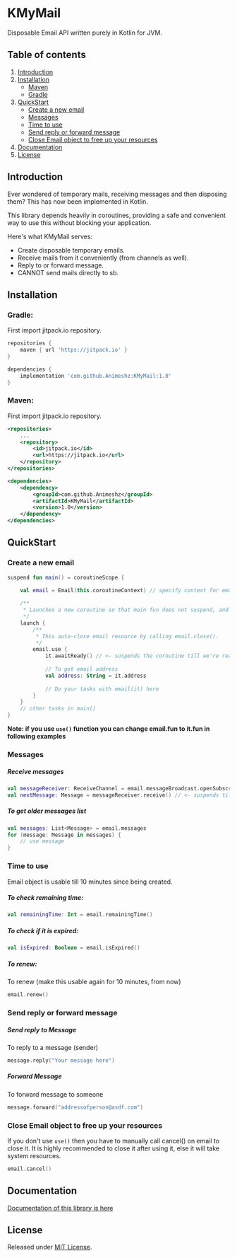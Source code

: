 KMyMail
=======
<!--[![Release](https://jitpack.io/v/Animeshz/KMyMail.svg)](https://jitpack.io/#Animeshz/KMyMail-->
Disposable Email API written purely in Kotlin for JVM.


Table of contents
-----------------

1. [Introduction](#introduction)
2. [Installation](#installation)
    * [Maven](#maven)
    * [Gradle](#gradle)
3. [QuickStart](#quickstart)
    * [Create a new email](#create-a-new-email)
    * [Messages](#messages)
    * [Time to use](#time-to-use)
    * [Send reply or forward message](#send-reply-or-forward-message)
    * [Close Email object to free up your resources](#close-email-object-to-free-up-your-resources)
4. [Documentation](#documentation)
5. [License](#license)


Introduction
------------
Ever wondered of temporary mails, receiving messages and then disposing them? This has now been implemented in Kotlin.

This library depends heavily in coroutines, providing a safe and convenient way to use this without blocking your application.

Here's what KMyMail serves:
* Create disposable temporary emails.
* Receive mails from it conveniently (from channels as well).
* Reply to or forward message.
* CANNOT send mails directly to sb.

Installation
---

### Gradle:
First import jitpack.io repository.
```gradle
repositories {
    maven { url 'https://jitpack.io' }
}

dependencies {
    implementation 'com.github.Animeshz:KMyMail:1.0'
}
```

### Maven:
First import jitpack.io repository.
```xml
<repositories>
    ...
    <repository>
        <id>jitpack.io</id>
        <url>https://jitpack.io</url>
    </repository>
</repositories>

<dependencies>
    <dependency>
        <groupId>com.github.Animeshz</groupId>
        <artifactId>KMyMail</artifactId>
        <version>1.0</version>
    </dependency>
</dependencies>
```

QuickStart
---
### Create a new email
```kotlin
suspend fun main() = coroutineScope {

    val email = Email(this.coroutineContext) // specify context for email to run on
    
    /**
     * Launches a new coroutine so that main fun does not suspend, and could do work
     */
    launch {
        /**
         * This auto-close email resource by calling email.close().
         */
        email.use {
            it.awaitReady() // <- suspends the coroutine till we're ready to use it
        
            // To get email address
            val address: String = it.address
            
            // Do your tasks with email(it) here 
        }
    }
    // other tasks in main()
}
```

**Note:  if you use `use()` function you can change email.fun to it.fun in following examples**
### Messages
##### Receive messages
```kotlin
val messageReceiver: ReceiveChannel = email.messageBroadcast.openSubscription()
val nextMessage: Message = messageReceiver.receive() // <- suspends till new message has arrived
```

##### To get older messages list
```kotlin
val messages: List<Message> = email.messages
for (message: Message in messages) {
    // use message
}
```

### Time to use
Email object is usable till 10 minutes since being created.

##### To check remaining time:
```kotlin
val remainingTime: Int = email.remainingTime()
```

##### To check if it is expired:
```kotlin
val isExpired: Boolean = email.isExpired()
```

##### To renew:
To renew (make this usable again for 10 minutes, from now)
```kotlin
email.renew()
```

### Send reply or forward message
##### Send reply to Message
To reply to a message (sender)
```kotlin
message.reply("Your message here")
```
##### Forward Message
To forward message to someone
```kotlin
message.forward("addressofperson@asdf.com")
```

### Close Email object to free up your resources
If you don't use `use()` then you have to manually call cancel() on email to close it. It is highly recommended to close it after using it, else it will take system resources.
```kotlin
email.cancel()
```

Documentation
---
[Documentation of this library is here](https://animeshz.github.io/KMyMail/-k-my-mail/)

License
---
Released under [MIT License](https://github.com/Animeshz/KMyMail/blob/master/LICENSE).